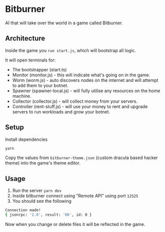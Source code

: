 # Bitburner 

AI that will take over the world in a game called Bitburner.

## Architecture

Inside the game you `run start.js`, which will bootstrap all logic.

It will open terminals for:

- The bootstrapper (start.ts)
- Monitor (monitor.js) - this will indicate what's going on in the game.
- Worm (worm.js) - auto discovers nodes on the internet and will attempt to add them to your botnet.
- Spawner (spawner-local.js) - will fully utilise any resources on the home machine.
- Collector (collector.js) - will collect money from your servers.
- Controller (rent-stuff.js) - will use your money to rent and upgrade servers to run workloads and grow your botnet. 

## Setup

Install dependencies

```bash
yarn
```

Copy the values from `bitburner-theme.json` (custom dracula based hacker theme) into the game's theme editor.

## Usage

1. Run the server `yarn dev`
2. Inside bitburner connect using "Remote API" using port `12525`
3. You should see the following

```bash
Connection made!
{ jsonrpc: '2.0', result: 'OK', id: 0 }
```

Now when you change or delete files it will be reflected in the game.
